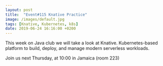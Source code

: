 ```yaml
---
layout: post
title:  "Event#115 Knative Practice"
image: /images/default.jpg
tags: [Knative, Kubernetes, k8s]
date: 2019-06-24 16:16:00 +0200
---
```


This week on Java club we will take a look at Knative. Kubernetes-based platform to build, deploy, and manage modern serverless workloads.[]()

Join us next Thursday, at 10:00 in Jamaica (room 223)